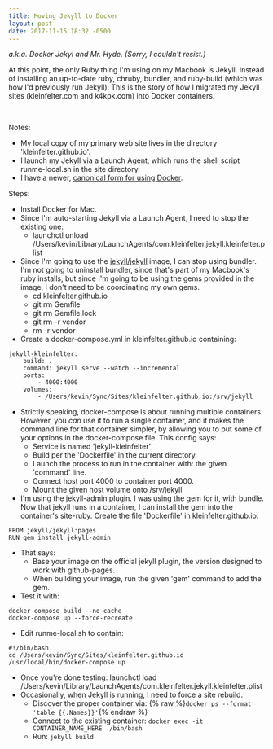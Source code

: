 ```yaml
---
title: Moving Jekyll to Docker
layout: post
date: 2017-11-15 18:32 -0500
---
```


*a.k.a. Docker Jekyl and Mr. Hyde.  (Sorry, I couldn't resist.)*

At this point, the only Ruby thing I'm using on my Macbook is Jekyll.  Instead of installing an up-to-date ruby, chruby, bundler, and ruby-build (which was how I'd previously run Jekyll).  This is the story of how I migrated my Jekyll sites (kleinfelter.com and k4kpk.com) into Docker containers.

 

Notes: 

-   My local copy of my primary web site lives in the directory 'kleinfelter.github.io'.
-   I launch my Jekyll via a Launch Agent, which runs the shell script runme-local.sh in the site directory.
-   I have a newer, [canonical form for using Docker](kevins-guide-to-using-dockerfile).


Steps:

-   Install Docker for Mac.
-   Since I'm auto-starting Jekyll via a Launch Agent, I need to stop the existing one:
    -   launchctl unload /Users/kevin/Library/LaunchAgents/com.kleinfelter.jekyll.kleinfelter.plist
-   Since I'm going to use the [jekyll/jekyll](https://store.docker.com/community/images/jekyll/jekyll) image, I can stop using bundler.  I'm not going to uninstall bundler, since that's part of my Macbook's ruby installs, but since I'm going to be using the gems provided in the image, I don't need to be coordinating my own gems.
    -   cd kleinfelter.github.io
    -   git rm Gemfile
    -   git rm Gemfile.lock
    -   git rm -r vendor
    -   rm -r vendor
-   Create a docker-compose.yml in kleinfelter.github.io containing:

```
jekyll-kleinfelter:
    build: .
    command: jekyll serve --watch --incremental
    ports:
        - 4000:4000
    volumes:
        - /Users/kevin/Sync/Sites/kleinfelter.github.io:/srv/jekyll
```

-   Strictly speaking, docker-compose is about running multiple containers.  However, you *can* use it to run a single container, and it makes the command line for that container simpler, by allowing you to put some of your options in the docker-compose file.  This config says:
    -   Service is named 'jekyll-kleinfelter'
    -   Build per the 'Dockerfile' in the current directory.
    -   Launch the process to run in the container with: the given 'command' line.
    -   Connect host port 4000 to container port 4000.
    -   Mount the given host volume onto /srv/jekyll
-   I'm using the jekyll-admin plugin.  I was using the gem for it, with bundle.  Now that jekyll runs in a container, I can install the gem into the container's site-ruby.  Create the file 'Dockerfile' in kleinfelter.github.io:

```
FROM jekyll/jekyll:pages
RUN gem install jekyll-admin
```

-   That says:
    -   Base your image on the official jekyll plugin, the version designed to work with github-pages.
    -   When building your image, run the given 'gem' command to add the gem.
-   Test it with: 

```
docker-compose build --no-cache
docker-compose up --force-recreate
```

-   Edit runme-local.sh to contain:

```
#!/bin/bash
cd /Users/kevin/Sync/Sites/kleinfelter.github.io
/usr/local/bin/docker-compose up
```

-   Once you're done testing: launchctl load /Users/kevin/Library/LaunchAgents/com.kleinfelter.jekyll.kleinfelter.plist
-   Occasionally, when Jekyll is running, I need to force a site rebuild.
    -   Discover the proper container via: {% raw %}```docker ps --format 'table {{.Names}}'```{% endraw %}
    -   Connect to the existing container: ```docker exec -it CONTAINER_NAME_HERE  /bin/bash ```
    -   Run: ```jekyll build```

